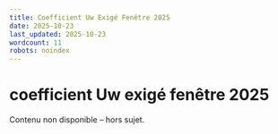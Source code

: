 ```yaml
---
title: Coefficient Uw Exigé Fenêtre 2025
date: 2025-10-23
last_updated: 2025-10-23
wordcount: 11
robots: noindex
---
```


# coefficient Uw exigé fenêtre 2025

Contenu non disponible – hors sujet.